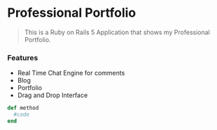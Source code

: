 # Professional Portfolio

> This is a Ruby on Rails 5 Application that shows my Professional Portfolio.

### Features

- Real Time Chat Engine for comments
- Blog
- Portfolio
- Drag and Drop Interface

```ruby
def method
  #code
end
```
